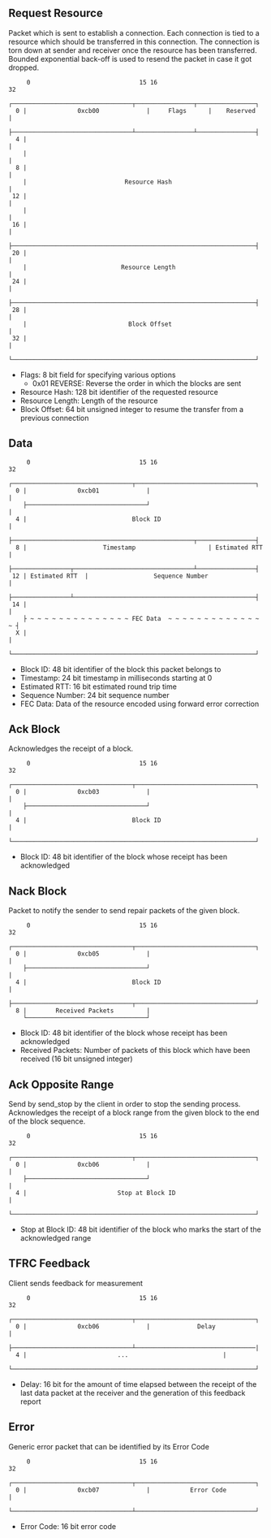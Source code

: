 ## Request Resource
Packet which is sent to establish a connection.
Each connection is tied to a resource which should be transferred in this connection.
The connection is torn down at sender and receiver once the resource has been transferred.
Bounded exponential back-off is used to resend the packet in case it got dropped. 
```
     0                              15 16                             32
    ┌─────────────────────────────────┬────────────────┬────────────────┐
  0 |              0xcb00             |     Flags      |    Reserved    |
    ├─────────────────────────────────┴────────────────┴────────────────┤
  4 |                                                                   |
    |                                                                   |
  8 |                                                                   |
    |                           Resource Hash                           |
 12 |                                                                   |
    |                                                                   |
 16 |                                                                   |
    ├───────────────────────────────────────────────────────────────────┤
 20 |                                                                   |
    |                          Resource Length                          |
 24 |                                                                   |
    ├───────────────────────────────────────────────────────────────────┤
 28 |                                                                   |
    |                            Block Offset                           |
 32 |                                                                   | 
    └───────────────────────────────────────────────────────────────────┘
```
- Flags: 8 bit field for specifying various options
  - 0x01 REVERSE: Reverse the order in which the blocks are sent
- Resource Hash: 128 bit identifier of the requested resource
- Resource Length: Length of the resource
- Block Offset: 64 bit unsigned integer to resume the transfer from a previous connection

## Data
```
     0                              15 16                             32
    ┌─────────────────────────────────┬─────────────────────────────────┐
  0 |              0xcb01             |                                 |
    ├─────────────────────────────────┘                                 |
  4 |                             Block ID                              |
    ├──────────────────────────────────────────────────┬────────────────┤
  8 |                     Timestamp                    | Estimated RTT  |
    ├────────────────┬─────────────────────────────────┴────────────────┤
 12 | Estimated RTT  |                  Sequence Number                 |
    ├────────────────┴──────────────────────────────────────────────────┤
 14 |                                                                   |
    ├ ~ ~ ~ ~ ~ ~ ~ ~ ~ ~ ~ ~ ~ ~ FEC Data  ~ ~ ~ ~ ~ ~ ~ ~ ~ ~ ~ ~ ~ ~ ┤
  X |                                                                   | 
    └───────────────────────────────────────────────────────────────────┘
```
- Block ID: 48 bit identifier of the block this packet belongs to
- Timestamp: 24 bit timestamp in milliseconds starting at 0
- Estimated RTT: 16 bit estimated round trip time
- Sequence Number: 24 bit sequence number
- FEC Data: Data of the resource encoded using forward error correction

## Ack Block
Acknowledges the receipt of a block.
```
     0                              15 16                             32
    ┌─────────────────────────────────┬─────────────────────────────────┐
  0 |              0xcb03             |                                 |
    ├─────────────────────────────────┘                                 |
  4 |                             Block ID                              |
    └───────────────────────────────────────────────────────────────────┘
```
- Block ID: 48 bit identifier of the block whose receipt has been acknowledged

## Nack Block
Packet to notify the sender to send repair packets of the given block.
```
     0                              15 16                             32
    ┌─────────────────────────────────┬─────────────────────────────────┐
  0 |              0xcb05             |                                 |
    ├─────────────────────────────────┘                                 |
  4 |                             Block ID                              |
    ├─────────────────────────────────┬─────────────────────────────────┘
  8 |        Received Packets         | 
    └─────────────────────────────────┘
```
- Block ID: 48 bit identifier of the block whose receipt has been acknowledged
- Received Packets: Number of packets of this block which have been received (16 bit unsigned integer)

## Ack Opposite Range
Send by send_stop by the client in order to stop the sending process.
Acknowledges the receipt of a block range from the given block to the end of the block sequence.
```
     0                              15 16                             32
    ┌─────────────────────────────────┬─────────────────────────────────┐
  0 |              0xcb06             |                                 |
    ├─────────────────────────────────┘                                 |
  4 |                         Stop at Block ID                          |
    └───────────────────────────────────────────────────────────────────┘
```
- Stop at Block ID: 48 bit identifier of the block who marks the start of the acknowledged range

## TFRC Feedback
Client sends feedback for measurement
```
     0                              15 16                             32
    ┌─────────────────────────────────┬─────────────────────────────────┐
  0 |              0xcb06             |             Delay               |
    ├─────────────────────────────────┴─────────────────────────────────|
  4 |                         ...                          |
    └───────────────────────────────────────────────────────────────────┘
```
- Delay: 16 bit for the amount of time elapsed between the receipt of the last data packet at the receiver and the generation of this feedback report


## Error
Generic error packet that can be identified by its Error Code
```
     0                              15 16                             32
    ┌─────────────────────────────────┬─────────────────────────────────┐
  0 |              0xcb07             |           Error Code            |
    └─────────────────────────────────┴─────────────────────────────────┘
```
- Error Code: 16 bit error code
